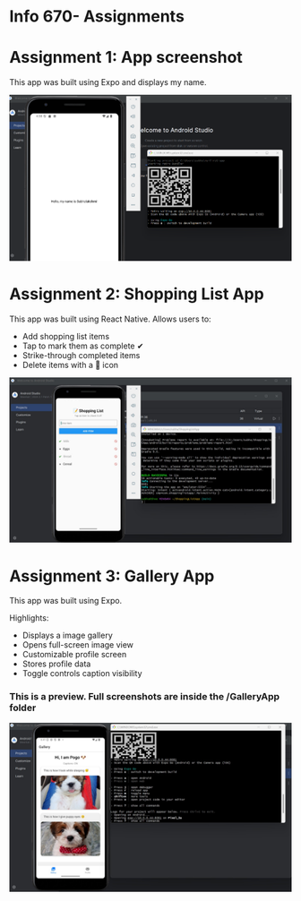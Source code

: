 # Info 670- Assignments

# Assignment 1: App screenshot
This app was built using Expo and displays my name.

![App1 Screenshot](./FirstApp/screenshot1.png)

# Assignment 2: Shopping List App
This app was built using React Native.
Allows users to:
- Add shopping list items
- Tap to mark them as complete ✔
- Strike-through completed items
- Delete items with a 🚫 icon

![App2 Screenshot](./ShoppingListApp/screenshot2.jpg)

# Assignment 3: Gallery App

This app was built using Expo.

Highlights:
- Displays a image gallery
- Opens full-screen image view
- Customizable profile screen
- Stores profile data
- Toggle controls caption visibility

### This is a preview. Full screenshots are inside the /GalleryApp folder

![App 3 Screenshot](./GalleryApp/screenshot1.jpg)
